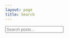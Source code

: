 ```yaml
---
layout: page
title: Search 
---
```

<!-- Html Elements for Search -->
<div id="search-container">
<input type="text" id="search-input" placeholder="Search posts...">
<br>
<ul id="results-container"></ul>
</div>

<!-- Script pointing to search-script.js -->
<script src="js/search-script.js" type="text/javascript"></script>

<!-- Configuration -->
<script>
SimpleJekyllSearch({
  searchInput: document.getElementById('search-input'),
  resultsContainer: document.getElementById('results-container'),
  searchResultTemplate: '<div><a href="{url}"><h3>{title}</h3></a></div>',
  json: '/blog/search.json'
})
</script>
